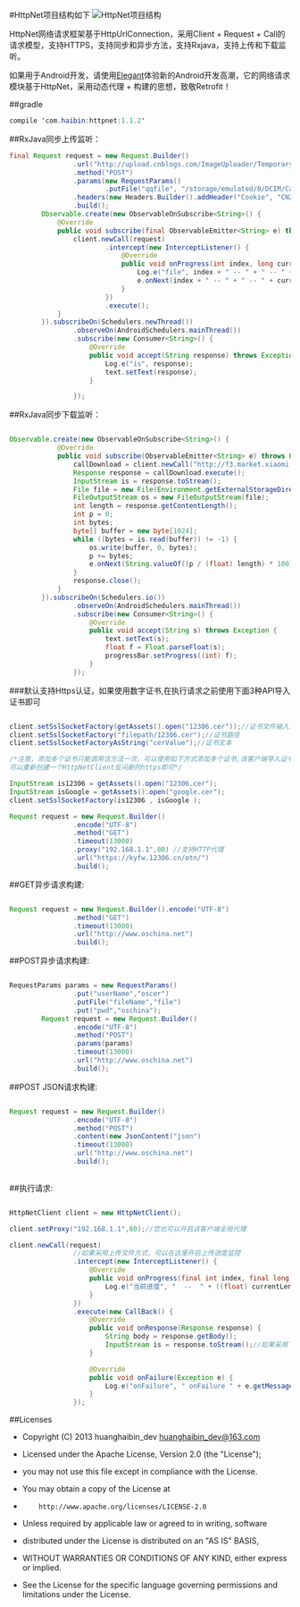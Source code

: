 #HttpNet项目结构如下
![HttpNet项目结构](http://git.oschina.net/uploads/images/2016/0919/132807_3e935005_494015.png "HttpNet项目结构")

HttpNet网络请求框架基于HttpUrlConnection，采用Client + Request + Call的请求模型，支持HTTPS，支持同步和异步方法，支持Rxjava，支持上传和下载监听。

如果用于Android开发，请使用[Elegant](http://git.oschina.net/huanghaibin_dev/Elegant)体验新的Android开发高潮，它的网络请求模块基于HttpNet，采用动态代理 + 构建的思想，致敬Retrofit！

##gradle

```java
compile 'com.haibin:httpnet:1.1.2'
```

##RxJava同步上传监听：
```java
final Request request = new Request.Builder()
                .url("http://upload.cnblogs.com/ImageUploader/TemporaryAvatarUpload")
                .method("POST")
                .params(new RequestParams()
                        .putFile("qqfile", "/storage/emulated/0/DCIM/Camera/339718150.jpeg"))
                .headers(new Headers.Builder().addHeader("Cookie", "CNZZDATA1259029673=2072545293-1479795067-null%7C1479795067; lhb_smart_1=1; __utma=226521935.1789795872.1480996255.1480996255.1480996255.1; __utmz=226521935.1480996255.1.1.utmcsr=baidu|utmccn=(organic)|utmcmd=organic; .CNBlogsCookie=A6783E37E1040979421EC4A57A2FEFBB74B65BB51C7345AC99B64A7065293F59A79C6830C60D71629E8D28A332436E23CD40968EB58AA830CBD0F0733438F9A7627C074DB0462C2576D206D3752E640871E8CB23D1A50B0A9962C158466EE81425B1E516; _gat=1; _ga=GA1.2.1789795872.1480996255"))
                .build();
        Observable.create(new ObservableOnSubscribe<String>() {
            @Override
            public void subscribe(final ObservableEmitter<String> e) throws Exception {
                client.newCall(request)
                        .intercept(new InterceptListener() {
                            @Override
                            public void onProgress(int index, long currentLength, long totalLength) {
                                Log.e("file", index + " -- " + " -- " + currentLength + " -- " + totalLength);
                                e.onNext(index + " -- " + " -- " + currentLength + " -- " + totalLength);
                            }
                        })
                        .execute();
            }
        }).subscribeOn(Schedulers.newThread())
                .observeOn(AndroidSchedulers.mainThread())
                .subscribe(new Consumer<String>() {
                    @Override
                    public void accept(String response) throws Exception {
                        Log.e("is", response);
                        text.setText(response);
                    }

                });
```

##RxJava同步下载监听：
```java

Observable.create(new ObservableOnSubscribe<String>() {
            @Override
            public void subscribe(ObservableEmitter<String> e) throws Exception {
                callDownload = client.newCall("http://f3.market.xiaomi.com/download/AppStore/0b3f6b4e06ff14b61065972a96149da822c86ad40/com.eg.android.AlipayGphone.apk");
                Response response = callDownload.execute();
                InputStream is = response.toStream();
                File file = new File(Environment.getExternalStorageDirectory().getPath() + "/alipay.apk");
                FileOutputStream os = new FileOutputStream(file);
                int length = response.getContentLength();
                int p = 0;
                int bytes;
                byte[] buffer = new byte[1024];
                while ((bytes = is.read(buffer)) != -1) {
                    os.write(buffer, 0, bytes);
                    p += bytes;
                    e.onNext(String.valueOf((p / (float) length) * 100));
                }
                response.close();
            }
        }).subscribeOn(Schedulers.io())
                .observeOn(AndroidSchedulers.mainThread())
                .subscribe(new Consumer<String>() {
                    @Override
                    public void accept(String s) throws Exception {
                        text.setText(s);
                        float f = Float.parseFloat(s);
                        progressBar.setProgress((int) f);
                    }
                });

```

###默认支持Https认证，如果使用数字证书,在执行请求之前使用下面3种API导入证书即可

```java

client.setSslSocketFactory(getAssets().open("12306.cer"));//证书文件输入流
client.setSslSocketFactory("filepath/12306.cer");//证书路径
client.setSslSocketFactoryAsString("cerValue");//证书文本

/*注意，添加多个证书只能调用该方法一次，可以使用如下方式添加多个证书,该客户端导入证书之后将不能访问其它没有导入https的链接，
可以重新创建一个HttpNetClient反问新的https即可*/

InputStream is12306 = getAssets().open("12306.cer");
InputStream isGoogle = getAssets().open("google.cer");
client.setSslSocketFactory(is12306 , isGoogle );

Request request = new Request.Builder()
                .encode("UTF-8")
                .method("GET")
                .timeout(13000)
                .proxy("192.168.1.1",80) //支持HTTP代理
                .url("https://kyfw.12306.cn/otn/")
                .build();
```


##GET异步请求构建:
```java

Request request = new Request.Builder().encode("UTF-8")
                .method("GET")
                .timeout(13000)
                .url("http://www.oschina.net")
                .build();
```

##POST异步请求构建:
```java

RequestParams params = new RequestParams()
                .put("userName","oscer")
                .putFile("fileName","file")
                .put("pwd","oschina");
        Request request = new Request.Builder()
                .encode("UTF-8")
                .method("POST")
                .params(params)
                .timeout(13000)
                .url("http://www.oschina.net")
                .build();
```

##POST JSON请求构建:
```java

Request request = new Request.Builder()
                .encode("UTF-8")
                .method("POST")
                .content(new JsonContent("json")
                .timeout(13000)
                .url("http://www.oschina.net")
                .build();
       
```

##执行请求:
```java

HttpNetClient client = new HttpNetClient();

client.setProxy("192.168.1.1",80);//您也可以开启该客户端全局代理

client.newCall(request)
                //如果采用上传文件方式，可以在这里开启上传进度监控
                .intercept(new InterceptListener() {
                    @Override
                    public void onProgress(final int index, final long currentLength, final long totalLength) {
                        Log.e("当前进度", "  --  " + ((float) currentLength / totalLength) * 100);
                    }
                })
                .execute(new CallBack() {
                    @Override
                    public void onResponse(Response response) {
                        String body = response.getBody();
                        InputStream is = response.toStream();//如果采用下载，可以在这里监听下载进度
                    }

                    @Override
                    public void onFailure(Exception e) {
                        Log.e("onFailure", " onFailure " + e.getMessage());
                    }
                });

```

##Licenses
- Copyright (C) 2013 huanghaibin_dev <huanghaibin_dev@163.com>
 
- Licensed under the Apache License, Version 2.0 (the "License");
- you may not use this file except in compliance with the License.
- You may obtain a copy of the License at
 
-         http://www.apache.org/licenses/LICENSE-2.0
 
- Unless required by applicable law or agreed to in writing, software
- distributed under the License is distributed on an "AS IS" BASIS,
- WITHOUT WARRANTIES OR CONDITIONS OF ANY KIND, either express or implied.
- See the License for the specific language governing permissions and
  limitations under the License.
 